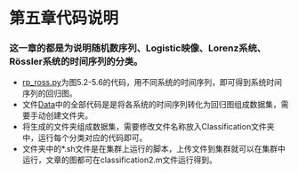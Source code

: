 # 第五章代码说明
### 这一章的都是为说明随机数序列、Logistic映像、Lorenz系统、Rössler系统的时间序列的分类。
* [rp_ross.py](rp_ross.py)为图5.2-5.6的代码，用不同系统的时间序列，即可得到系统时间序列的回归图。
* 文件[Data](Data)中的全部代码是是将各系统的时间序列转化为回归图组成数据集，需要手动创建文件夹。
* 将生成的文件夹组成数据集，需要修改文件名称放入Classification文件夹中，运行每个分类对应的代码即可。
* 文件夹中的*.sh文件是在集群上运行的脚本，上传文件到集群就可以在集群中运行，文章的图都可在classification2.m文件运行得到。
